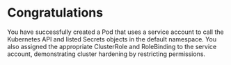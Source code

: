 # Congratulations

You have successfully created a Pod that uses a service account to call the Kubernetes API and listed Secrets objects in the default namespace. You also assigned the appropriate ClusterRole and RoleBinding to the service account, demonstrating cluster hardening by restricting permissions.